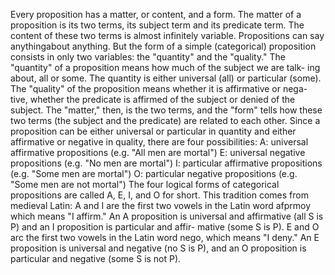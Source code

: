 Every proposition has a matter, or content, and a form. The matter of a proposition is its two terms, its subject term and its predicate term. The content of these two terms is almost infinitely variable. Propositions can say anythingabout anything. But the form of a simple (categorical) proposition consists in only two variables: the "quantity" and the "quality."
The "quantity" of a proposition means how much of the subject we are talk- ing about, all or some. The quantity is either universal (all) or particular (some).
The "quality" of the proposition means whether it is affirmative or nega- tive, whether the predicate is affirmed of the subject or denied of the subject.
The "matter," then, is the two terms, and the "form" tells how these two terms (the subject and the predicate) are related to each other.
Since a proposition can be either universal or particular in quantity and either affirmative or negative in quality, there are four possibilities:
A: universal affirmative propositions (e.g. "All men are mortal")
E: universal negative propositions (e.g. "No men are mortal")
I: particular affirmative propositions (e.g. "Some men are mortal") O: particular negative propositions (e.g. "Some men are not mortal")
The four logical forms of categorical propositions are called A, E, I, and O for short. This tradition comes from medieval Latin: A and I are the first two vowels in the Latin word afprmoy which means "I affirm." An A proposition is universal and affirmative (all S is P) and an I proposition is particular and affir- mative (some S is P). E and O arc the first two vowels in the Latin word nego, which means "I deny." An E proposition is universal and negative (no S is P), and an O proposition is particular and negative (some S is not P).
